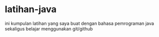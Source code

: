 # latihan-java
ini kumpulan latihan yang saya  buat dengan bahasa pemrograman java sekaligus belajar menggunakan git/github
